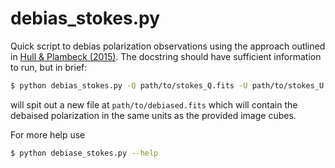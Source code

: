 # debias_stokes.py

Quick script to debias polarization observations using the approach outlined in [Hull & Plambeck (2015)](https://ui.adsabs.harvard.edu/abs/2015JAI.....450005H/abstract). The docstring should have sufficient information to run, but in brief:

```bash
$ python debias_stokes.py -Q path/to/stokes_Q.fits -U path/to/stokes_U.fits
```

will spit out a new file at `path/to/debiased.fits` which will contain the debaised polarization in the same units as the provided image cubes.

For more help use

```bash
$ python debiase_stokes.py --help
```
